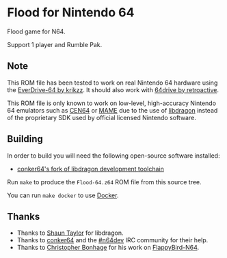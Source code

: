 # Flood for Nintendo 64

Flood game for N64.

Support 1 player and Rumble Pak.

## Note

This ROM file has been tested to work on real Nintendo 64 hardware using the
[EverDrive-64 by krikzz](http://krikzz.com/). It should also work with
[64drive by retroactive](http://64drive.retroactive.be/).

This ROM file is only known to work on low-level, high-accuracy Nintendo 64
emulators such as [CEN64](https://cen64.com/) or [MAME](http://mamedev.org/)
due to the use of [libdragon](https://dragonminded.com/n64dev/libdragon/)
instead of the proprietary SDK used by official licensed Nintendo software.

## Building

In order to build you will need the following open-source software installed:

* [conker64's fork of libdragon development toolchain](https://github.com/conker64/libdragon)

Run `make` to produce the `Flood-64.z64` ROM file from this source tree.

You can run `make docker` to use [Docker](https://docker.com).

## Thanks

* Thanks to [Shaun Taylor](https://github.com/DragonMinded) for libdragon.
* Thanks to [conker64](https://github.com/conker64) and the [#n64dev](irc://irc.efnet.org/#n64dev) IRC community for their help.
* Thanks to [Christopher Bonhage](https://github.com/meeq) for his work on [FlappyBird-N64](https://github.com/meeq/FlappyBird-N64).
